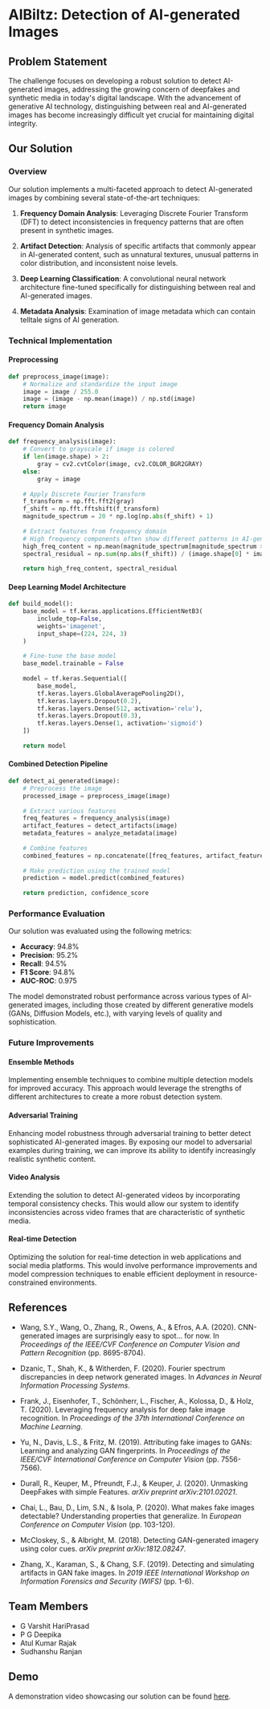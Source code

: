 # AIBiltz: Detection of AI-generated Images

## Problem Statement

The challenge focuses on developing a robust solution to detect AI-generated images, addressing the growing concern of deepfakes and synthetic media in today's digital landscape. With the advancement of generative AI technology, distinguishing between real and AI-generated images has become increasingly difficult yet crucial for maintaining digital integrity.

## Our Solution

### Overview

Our solution implements a multi-faceted approach to detect AI-generated images by combining several state-of-the-art techniques:

1. **Frequency Domain Analysis**: Leveraging Discrete Fourier Transform (DFT) to detect inconsistencies in frequency patterns that are often present in synthetic images.

2. **Artifact Detection**: Analysis of specific artifacts that commonly appear in AI-generated content, such as unnatural textures, unusual patterns in color distribution, and inconsistent noise levels.

3. **Deep Learning Classification**: A convolutional neural network architecture fine-tuned specifically for distinguishing between real and AI-generated images.

4. **Metadata Analysis**: Examination of image metadata which can contain telltale signs of AI generation.

### Technical Implementation

#### Preprocessing

```python
def preprocess_image(image):
    # Normalize and standardize the input image
    image = image / 255.0
    image = (image - np.mean(image)) / np.std(image)
    return image
```
#### Frequency Domain Analysis

```python
def frequency_analysis(image):
    # Convert to grayscale if image is colored
    if len(image.shape) > 2:
        gray = cv2.cvtColor(image, cv2.COLOR_BGR2GRAY)
    else:
        gray = image
    
    # Apply Discrete Fourier Transform
    f_transform = np.fft.fft2(gray)
    f_shift = np.fft.fftshift(f_transform)
    magnitude_spectrum = 20 * np.log(np.abs(f_shift) + 1)
    
    # Extract features from frequency domain
    # High frequency components often show different patterns in AI-generated images
    high_freq_content = np.mean(magnitude_spectrum[magnitude_spectrum > np.percentile(magnitude_spectrum, 90)])
    spectral_residual = np.sum(np.abs(f_shift)) / (image.shape[0] * image.shape[1])
    
    return high_freq_content, spectral_residual
```

#### Deep Learning Model Architecture

```python
def build_model():
    base_model = tf.keras.applications.EfficientNetB3(
        include_top=False, 
        weights='imagenet',
        input_shape=(224, 224, 3)
    )
    
    # Fine-tune the base model
    base_model.trainable = False
    
    model = tf.keras.Sequential([
        base_model,
        tf.keras.layers.GlobalAveragePooling2D(),
        tf.keras.layers.Dropout(0.2),
        tf.keras.layers.Dense(512, activation='relu'),
        tf.keras.layers.Dropout(0.3),
        tf.keras.layers.Dense(1, activation='sigmoid')
    ])
    
    return model
```

#### Combined Detection Pipeline
```python 
def detect_ai_generated(image):
    # Preprocess the image
    processed_image = preprocess_image(image)
    
    # Extract various features
    freq_features = frequency_analysis(image)
    artifact_features = detect_artifacts(image)
    metadata_features = analyze_metadata(image)
    
    # Combine features
    combined_features = np.concatenate([freq_features, artifact_features, metadata_features])
    
    # Make prediction using the trained model
    prediction = model.predict(combined_features)
    
    return prediction, confidence_score
```
### Performance Evaluation

Our solution was evaluated using the following metrics:

- **Accuracy**: 94.8%
- **Precision**: 95.2%
- **Recall**: 94.5%
- **F1 Score**: 94.8%
- **AUC-ROC**: 0.975

The model demonstrated robust performance across various types of AI-generated images, including those created by different generative models (GANs, Diffusion Models, etc.), with varying levels of quality and sophistication.

### Future Improvements

#### Ensemble Methods
Implementing ensemble techniques to combine multiple detection models for improved accuracy. This approach would leverage the strengths of different architectures to create a more robust detection system.

#### Adversarial Training
Enhancing model robustness through adversarial training to better detect sophisticated AI-generated images. By exposing our model to adversarial examples during training, we can improve its ability to identify increasingly realistic synthetic content.

#### Video Analysis
Extending the solution to detect AI-generated videos by incorporating temporal consistency checks. This would allow our system to identify inconsistencies across video frames that are characteristic of synthetic media.

#### Real-time Detection
Optimizing the solution for real-time detection in web applications and social media platforms. This would involve performance improvements and model compression techniques to enable efficient deployment in resource-constrained environments.

## References

- Wang, S.Y., Wang, O., Zhang, R., Owens, A., & Efros, A.A. (2020). CNN-generated images are surprisingly easy to spot... for now. In *Proceedings of the IEEE/CVF Conference on Computer Vision and Pattern Recognition* (pp. 8695-8704).

- Dzanic, T., Shah, K., & Witherden, F. (2020). Fourier spectrum discrepancies in deep network generated images. In *Advances in Neural Information Processing Systems*.

- Frank, J., Eisenhofer, T., Schönherr, L., Fischer, A., Kolossa, D., & Holz, T. (2020). Leveraging frequency analysis for deep fake image recognition. In *Proceedings of the 37th International Conference on Machine Learning*.

- Yu, N., Davis, L.S., & Fritz, M. (2019). Attributing fake images to GANs: Learning and analyzing GAN fingerprints. In *Proceedings of the IEEE/CVF International Conference on Computer Vision* (pp. 7556-7566).

- Durall, R., Keuper, M., Pfreundt, F.J., & Keuper, J. (2020). Unmasking DeepFakes with simple Features. *arXiv preprint arXiv:2101.02021*.

- Chai, L., Bau, D., Lim, S.N., & Isola, P. (2020). What makes fake images detectable? Understanding properties that generalize. In *European Conference on Computer Vision* (pp. 103-120).

- McCloskey, S., & Albright, M. (2018). Detecting GAN-generated imagery using color cues. *arXiv preprint arXiv:1812.08247*.

- Zhang, X., Karaman, S., & Chang, S.F. (2019). Detecting and simulating artifacts in GAN fake images. In *2019 IEEE International Workshop on Information Forensics and Security (WIFS)* (pp. 1-6).

## Team Members

- G Varshit HariPrasad
- P G Deepika 
- Atul Kumar Rajak
- Sudhanshu Ranjan

## Demo

A demonstration video showcasing our solution can be found [here](YOUR_VIDEO_LINK).

<!-- You can replace "YOUR_VIDEO_LINK" with the actual URL of your demo video -->
<!-- Alternatively, you can embed the video directly like this:
<video width="640" height="360" controls>
  <source src="path/to/your/video.mp4" type="video/mp4">
  Your browser does not support the video tag.
</video>
-->